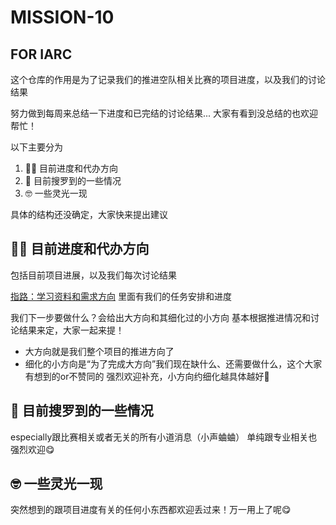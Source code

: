 # MISSION-10
FOR IARC
---

这个仓库的作用是为了记录我们的推进空队相关比赛的项目进度，以及我们的讨论结果

努力做到每周来总结一下进度和已完结的讨论结果... 大家有看到没总结的也欢迎帮忙！

以下主要分为
1. ✌🏻 目前进度和代办方向 
3. 🤫 目前搜罗到的一些情况  
4. 🤓 一些灵光一现

具体的结构还没确定，大家快来提出建议


## ✌🏻 目前进度和代办方向

包括目前项目进展，以及我们每次讨论结果

[指路：学习资料和需求方向](学习资料和需求方向.md) 里面有我们的任务安排和进度


我们下一步要做什么？会给出大方向和其细化过的小方向
基本根据推进情况和讨论结果来定，大家一起来提！
- 大方向就是我们整个项目的推进方向了
- 细化的小方向是“为了完成大方向”我们现在缺什么、还需要做什么，这个大家有想到的or不赞同的 强烈欢迎补充，小方向约细化越具体越好🧐

## 🤫 目前搜罗到的一些情况

especially跟比赛相关或者无关的所有小道消息（小声蛐蛐） 单纯跟专业相关也强烈欢迎😋

## 🤓 一些灵光一现

突然想到的跟项目进度有关的任何小东西都欢迎丢过来！万一用上了呢😋





